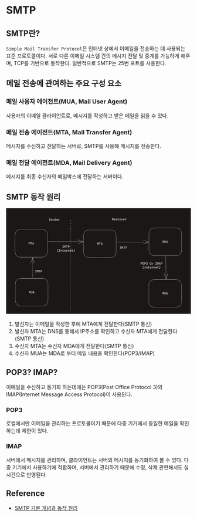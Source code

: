 # SMTP

## SMTP란?

`Simple Mail Transfer Protocol`은 인터넷 상에서 이메일을 전송하는 데 사용되는 표준 프로토콜이다.
서로 다른 이메일 시스템 간의 메시지 전달 및 중계를 가능하게 해주며, TCP를 기반으로 동작한다.
일반적으로 SMTP는 25번 포트를 사용한다.


## 메일 전송에 관여하는 주요 구성 요소

### 메일 사용자 에이전트(MUA, Mail User Agent)
 
사용자의 이메일 클라이언트로, 메시지를 작성하고 받은 메일을 읽을 수 있다.

### 메일 전송 에이전트(MTA, Mail Transfer Agent)

메시지를 수신하고 전달하는 서버로, SMTP를 사용해 메시지를 전송한다.

### 메일 전달 에이전트(MDA, Mail Delivery Agent)

메시지를 최종 수신자의 메일박스에 전달하는 서버이다.

## SMTP 동작 원리
![img.png](images/smtp.png)

1. 발신자는 이메일을 작성한 후에 MTA에게 전달한다(SMTP 통신)
2. 발신자 MTA는 DNS를 통해서 IP주소를 확인하고 수신자 MTA에게 전달한다(SMTP 통신)
3. 수신자 MTA는 수신자 MDA에게 전달한다(SMTP 통신)
4. 수신자 MUA는 MDA로 부터 메일 내용을 확인한다(POP3/IMAP)

## POP3? IMAP?

이메일을 수신하고 동기화 하는데에는 POP3(Post Office Protocol 3)와 IMAP(Internet Message Access Protocol)이 사용된다.

### POP3
로컬에서만 이메일을 관리하는 프로토콜이기 때문에 다중 기기에서 동일한 메일을 확인하는데 제한이 있다.

### IMAP
서버에서 메시지를 관리하며, 클라이언트는 서버의 메시지를 동기화하여 볼 수 있다. 다중 기기에서 사용하기에 적합하며, 
서버에서 관리하기 때문에 수정, 삭제 관련해서도 실시간으로 반영된다.


## Reference

* [SMTP 기본 개념과 동작 원리](https://ccusean.tistory.com/entry/SMTP-%EA%B8%B0%EB%B3%B8-%EA%B0%9C%EB%85%90%EA%B3%BC-%EB%8F%99%EC%9E%91-%EC%9B%90%EB%A6%AC-%EC%9D%B4%EB%A9%94%EC%9D%BC-%EC%A0%84%EC%86%A1%EC%9D%98-%ED%95%B5%EC%8B%AC-%ED%94%84%EB%A1%9C%ED%86%A0%EC%BD%9C-%EC%95%8C%EC%95%84%EB%B3%B4%EA%B8%B0)